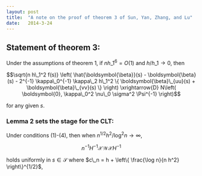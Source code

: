 ```yaml
---
layout: post
title:  "A note on the proof of theorem 3 of Sun, Yan, Zhang, and Lu"
date:   2014-3-24
---
```

## Statement of theorem 3:

Under the assumptions of theorem 1, if $nh\_1^6 = O(1)$ and $h/h\_1 \to 0$, then

$$\sqrt{n h\_1^2 f(s)} \left( \hat{\boldsymbol{\beta}}(s) - \boldsymbol{\beta}(s) - 2^{-1} \kappa\_0^{-1} \kappa\_2 h\_1^2 \{ \boldsymbol{\beta}\_{uu}(s) + \boldsymbol{\beta}\_{vv}(s) \} \right)  \xrightarrow{D} N\left( \boldsymbol{0}, \kappa\_0^2 \nu\_0 \sigma^2 \Psi^{-1} \right)$$

for any given $s$.



### Lemma 2 sets the stage for the CLT:

Under conditions (1)-(4), then when $n^{1/2} h^2 / \log^2 n \to \infty$,

$$n^{-1} H^{-1} \mathcal{X} \mathcal{W} \mathcal{X} H^{-1}$$

holds uniformly in $s \in \mathcal{S}$ where $c\_n = h + \left\{ \frac{\log n}{n h^2} \right\}^{1/2}$,


